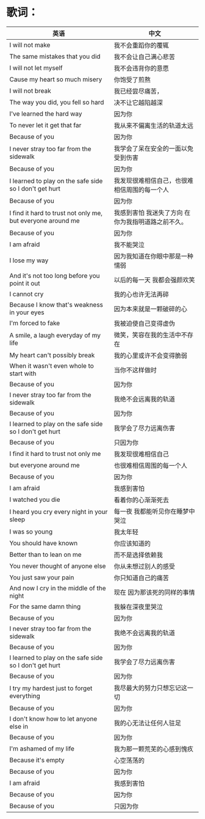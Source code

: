# 歌词：



| 英语                                                        | 中文                                               |
| ----------------------------------------------------------- | -------------------------------------------------- |
| I will not make                                             | 我不会重蹈你的覆辄                                 |
| The same mistakes that you did                              | 我不会让自己满心悲苦                               |
| I will not let myself                                       | 我不会违背你的意愿                                 |
| Cause my heart so much misery                               | 你饱受了煎熬                                       |
| I will not break                                            | 我已经尝尽痛苦，                                   |
| The way you did, you fell so hard                           | 决不让它越陷越深                                   |
| I've learned the hard way                                   | 因为你                                             |
| To never let it get that far                                | 我从来不偏离生活的轨道太远                         |
| Because of you                                              | 因为你                                             |
| I never stray too far from the sidewalk                     | 我学会了呆在安全的一面以免受到伤害                 |
| Because of you                                              | 因为你                                             |
| I learned to play on the safe side so I don't get hurt      | 我发现很难相信自己，也很难相信周围的每一个人       |
| Because of you                                              | 因为你                                             |
| I find it hard to trust not only me, but everyone around me | 我感到害怕 我迷失了方向 在你为我指明道路之前不久。 |
| Because of you                                              | 因为你                                             |
| I am afraid                                                 | 我不能哭泣                                         |
| I lose my way                                               | 因为我知道在你眼中那是一种懦弱                     |
| And it's not too long before you point it out               | 以后的每一天 我都会强颜欢笑                        |
| I cannot cry                                                | 我的心也许无法再碎                                 |
| Because I know that's weakness in your eyes                 | 因为本来就是一颗破碎的心                           |
| I'm forced to fake                                          | 我被迫使自己变得虚伪                               |
| A smile, a laugh everyday of my life                        | 微笑，笑容在我的生活中不存在                       |
| My heart can't possibly break                               | 我的心里或许不会变得脆弱                           |
| When it wasn't even whole to start with                     | 当你不这样做时                                     |
| Because of you                                              | 因为你                                             |
| I never stray too far from the sidewalk                     | 我绝不会远离我的轨道                               |
| Because of you                                              | 因为你                                             |
| I learned to play on the safe side so I don't get hurt      | 我学会了尽力远离伤害                               |
| Because of you                                              | 只因为你                                           |
| I find it hard to trust not only me                         | 我发现很难相信自己                                 |
| but everyone around me                                      | 也很难相信周围的每一个人                           |
| Because of you                                              | 因为你                                             |
| I am afraid                                                 | 我感到害怕                                         |
| I watched you die                                           | 看着你的心渐渐死去                                 |
| I heard you cry every night in your sleep                   | 每一夜 我都能听见你在睡梦中哭泣                    |
| I was so young                                              | 我太年轻                                           |
| You should have known                                       | 你应该知道的                                       |
| Better than to lean on me                                   | 而不是选择依赖我                                   |
| You never thought of anyone else                            | 你从未想过别人的感受                               |
| You just saw your pain                                      | 你只知道自己的痛苦                                 |
| And now I cry in the middle of the night                    | 现在 因为那该死的同样的事情                        |
| For the same damn thing                                     | 我躲在深夜里哭泣                                   |
| Because of you                                              | 因为你                                             |
| I never stray too far from the sidewalk                     | 我绝不会远离我的轨道                               |
| Because of you                                              | 因为你                                             |
| I learned to play on the safe side so I don't get hurt      | 我学会了尽力远离伤害                               |
| Because of you                                              | 因为你                                             |
| I try my hardest just to forget everything                  | 我尽最大的努力只想忘记这一切                       |
| Because of you                                              | 因为你                                             |
| I don't know how to let anyone else in                      | 我的心无法让任何人驻足                             |
| Because of you                                              | 因为你                                             |
| I'm ashamed of my life                                      | 我为那一颗荒芜的心感到愧疚                         |
| Because it's empty                                          | 心空荡荡的                                         |
| Because of you                                              | 因为你                                             |
| I am afraid                                                 | 我感到害怕                                         |
| Because of you                                              | 因为你                                             |
| Because of you                                              | 只因为你                                           |